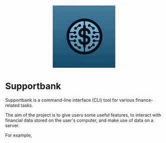<p align="center">
  <img width="200px" src="docs/supportbank-logo.png" alt="Supportbank Logo" />
</p>

# Supportbank

Supportbank is a command-line interface (CLI) tool for various finance-related
tasks.

The aim of the project is to give users some useful features, to interact with
financial data stored on the user's computer, and make use of data on a server.

For example,

```bash
```
